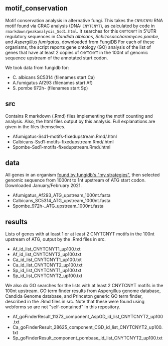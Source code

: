 
## motif_conservation

Motif conservation analysis in alternative fungi.
This takes the `CNYUCNYU` RNA motif found via CRAC analysis (DNA: `CNYTCNYT`), as calculated by code in `rmarkdown/peakanalysis_Ssd1.html`.
It searches for this `CNYTCNYT` in 5'UTR regulatory sequences in _Candida albicans_, _Schizosaccharomyces pombe_, and _Aspergillus fumigatus_, downloaded from [FungiDB](https://fungidb.org/)
For each of these organisms, the script reports gene ontology (GO) analysis of the list of genes that have at least 2 copies of `CNYTCNYT` in the 100nt of genomic sequence upstream of the annotated start codon.

We took data from fungidb for:

* C. albicans SC5314 (filenames start Ca)
* A.fumigatus Af293 (filenames start Af)
* S. pombe 972h- (filenames start Sp)

## src

Contains R markdown (.Rmd) files implementing the motif counting and analysis.
Also, the html files output by this analysis.
Full explanations are given in the files themselves.

* Afumigatus-Ssd1-motifs-fixedupstream.Rmd/.html
* Calbicans-Ssd1-motifs-fixedupstream.Rmd/.html
* Spombe-Ssd1-motifs-fixedupstream.Rmd/.html

## data

All genes in an organism [found by fungidb's "my strategies"](https://fungidb.org/fungidb/app/workspace/strategies/),
then selected genomic sequence from 1000nt to 1nt upstream of ATG start codon. Downloaded January/February 2021.

* Afumigatus_Af293_ATG_upstream_1000nt.fasta
* Calbicans_SC5314_ATG_upstream_1000nt.fasta
* Spombe_972h-_ATG_upstream_1000nt.fasta


## results

Lists of genes with at least 1 or at least 2 CNYTCNYT motifs in the 100nt upstream of ATG,
output by the .Rmd files in src.

* Af_id_list_CNYTCNYT1_up100.txt
* Af_id_list_CNYTCNYT2_up100.txt
* Ca_id_list_CNYTCNYT1_up100.txt
* Ca_id_list_CNYTCNYT2_up100.txt
* Sp_id_list_CNYTCNYT1_up100.txt
* Sp_id_list_CNYTCNYT2_up100.txt

We also do GO searches for the lists with at least 2 CNYTCNYT motifs in the 100nt upstream.
GO term finder results from Aspergillus genome database, Candida Genome database, and Princeton generic GO term finder, described in the .Rmd files in src.
Note that these were found using webforms so are not "self-contained" in this repository.

* Af_goFinderResult_11373_component_AspGD_id_list_CNYTCNYT2_up100.txt
* Ca_goFinderResult_28625_component_CGD_id_list_CNYTCNYT2_up100.txt
* Sp_goFinderResult_component_pombase_id_list_CNYTCNYT2_up100.txt
